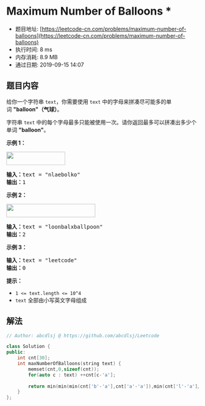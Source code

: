 # Maximum Number of Balloons *
- 题目地址: [https://leetcode-cn.com/problems/maximum-number-of-balloons](https://leetcode-cn.com/problems/maximum-number-of-balloons)
- 执行时间: 8 ms
- 内存消耗: 8.9 MB
- 通过日期: 2019-09-15 14:07

## 题目内容
<p>给你一个字符串 <code>text</code>，你需要使用 <code>text</code> 中的字母来拼凑尽可能多的单词 <strong>"balloon"（气球）</strong>。</p>

<p>字符串 <code>text</code> 中的每个字母最多只能被使用一次。请你返回最多可以拼凑出多少个单词 <strong>"balloon"</strong>。</p>



<p><strong>示例 1：</strong></p>

<p><strong><img alt="" src="https://assets.leetcode-cn.com/aliyun-lc-upload/uploads/2019/09/14/1536_ex1_upd.jpeg" style="height: 35px; width: 154px;"></strong></p>

<pre><strong>输入：</strong>text = "nlaebolko"
<strong>输出：</strong>1
</pre>

<p><strong>示例 2：</strong></p>

<p><strong><img alt="" src="https://assets.leetcode-cn.com/aliyun-lc-upload/uploads/2019/09/14/1536_ex2_upd.jpeg" style="height: 35px; width: 233px;"></strong></p>

<pre><strong>输入：</strong>text = "loonbalxballpoon"
<strong>输出：</strong>2
</pre>

<p><strong>示例 3：</strong></p>

<pre><strong>输入：</strong>text = "leetcode"
<strong>输出：</strong>0
</pre>



<p><strong>提示：</strong></p>

<ul>
	<li><code>1 <= text.length <= 10^4</code></li>
	<li><code>text</code> 全部由小写英文字母组成</li>
</ul>


## 解法
```cpp
// Author: abcdlsj @ https://github.com/abcdlsj/Leetcode

class Solution {
public:
    int cnt[30];
    int maxNumberOfBalloons(string text) {
        memset(cnt,0,sizeof(cnt));
        for(auto c : text) ++cnt[c-'a'];
        
        return min(min(min(cnt['b'-'a'],cnt['a'-'a']),min(cnt['l'-'a']/2,cnt['o'-'a']/2)),cnt['n'-'a']);
    }
};

```
